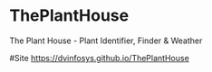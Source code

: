 # ThePlantHouse
The Plant House - Plant Identifier, Finder &amp; Weather

#Site
https://dvinfosys.github.io/ThePlantHouse
